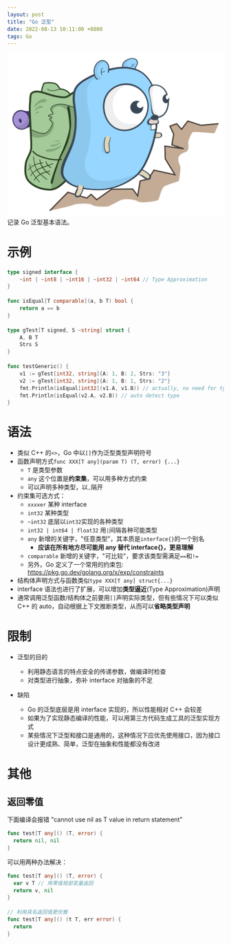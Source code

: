 ```yaml
---
layout: post
title: "Go 泛型"
date: 2022-08-13 10:11:00 +0800
tags: Go
---
```


![Generic](/assets/images/2022-08-13-Go_generics_1.png)
记录 Go 泛型基本语法。

# 示例

```Go
type signed interface {
	~int | ~int8 | ~int16 | ~int32 | ~int64	// Type Approximation
}

func isEqual[T comparable](a, b T) bool {
	return a == b
}

type gTest[T signed, S ~string] struct {
	A, B T
	Strs S
}

func testGeneric() {
	v1 := gTest[int32, string]{A: 1, B: 2, Strs: "3"}
	v2 := gTest[int32, string]{A: 1, B: 1, Strs: "2"}
	fmt.Println(isEqual[int32](v1.A, v1.B)) // actually, no need for type declaration
	fmt.Println(isEqual(v2.A, v2.B)) // auto detect type
}
```

# 语法

- 类似 C++ 的`<>`，Go 中以`[]`作为泛型类型声明符号
- 函数声明方式`func XXX[T any](param T) (T, error) {...}`
  - `T` 是类型参数
  - `any` 这个位置是**约束集**，可以用多种方式约束
  - 可以声明多种类型，以`,`隔开
- 约束集可选方式：
  - `xxxxer` 某种 interface
  - `int32` 某种类型
  - `~int32` 底层以`int32`实现的各种类型
  - `int32 | int64 | float32` 用`|`间隔各种可能类型
  - `any` 新增的关键字，"任意类型"，其本质是`interface{}`的一个别名
    - **应该在所有地方尽可能用 any 替代 interface{}，更易理解**
  - `comparable` 新增的关键字，"可比较"，要求该类型需满足`==`和`!=`
  - 另外，Go 定义了一个常用的约束包: https://pkg.go.dev/golang.org/x/exp/constraints
- 结构体声明方式与函数类似`type XXX[T any] struct{...}`
- interface 语法也进行了扩展，可以增加**类型逼近**(Type Approximation)声明
- 通常调用泛型函数/结构体之前要用`[]`声明实际类型，但有些情况下可以类似 C++ 的 auto，自动根据上下文推断类型，从而可以**省略类型声明**

# 限制

- 泛型的目的

  - 利用静态语言的特点安全的传递参数，做编译时检查
  - 对类型进行抽象，弥补 interface 对抽象的不足

- 缺陷
  - Go 的泛型底层是用 interface 实现的，所以性能相对 C++ 会较差
  - 如果为了实现静态编译的性能，可以用第三方代码生成工具的泛型实现方式
  - 某些情况下泛型和接口是通用的，这种情况下应优先使用接口，因为接口设计更成熟、简单，泛型在抽象和性能都没有改进

# 其他

## 返回零值

下面编译会报错 "cannot use nil as T value in return statement"

```Go
func test[T any]() (T, error) {
  return nil, nil
}
```

可以用两种办法解决：

```Go
func test[T any]() (T, error) {
  var v T // 用零值局部变量返回
  return v, nil
}

// 利用具名返回值更优雅
func test[T any]() (t T, err error) {
  return
}
```
